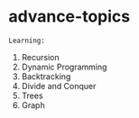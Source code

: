 # advance-topics

```Learning:```
1. Recursion
2. Dynamic Programming
3. Backtracking
4. Divide and Conquer
5. Trees
6. Graph
